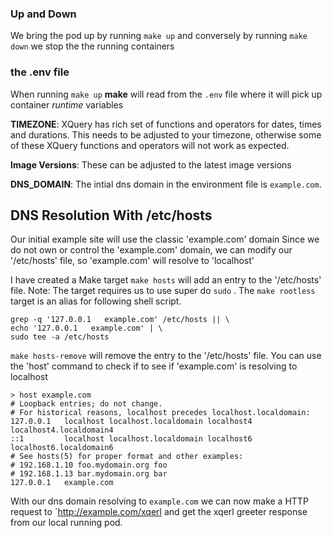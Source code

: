 
### Up and Down

We bring the pod up by running `make up` 
and conversely by running `make down` we stop the the running containers

### the .env file

When running `make up` **make** will read from the `.env` file where it will pick up
container *runtime* variables

 **TIMEZONE**: XQuery has rich set of functions and operators for 
dates, times and durations. This needs to be adjusted to your timezone, otherwise 
some of these XQuery functions and operators will not work as expected.

**Image Versions**:  These can be adjusted to the latest image versions
 
**DNS_DOMAIN**: The intial dns domain in the environment file is `example.com`.

##  DNS Resolution With /etc/hosts

Our initial example site will use the classic 'example.com' domain
Since we do not own or control the 'example.com' domain,
we can modify our '/etc/hosts' file, so 'example.com' will resolve to 'localhost'

I have created a Make target `make hosts` will add an entry to the '/etc/hosts' file.
Note: The target requires us to use super do `sudo` .
The `make rootless` target is an alias for following shell script.

```shell
grep -q '127.0.0.1   example.com' /etc/hosts || \
echo '127.0.0.1   example.com' | \
sudo tee -a /etc/hosts
```

`make hosts-remove` will remove the entry to the '/etc/hosts' file.
You can use the 'host' command to check if to see if 'example.com' is resolving to localhost

```
> host example.com
# Loopback entries; do not change.
# For historical reasons, localhost precedes localhost.localdomain:
127.0.0.1   localhost localhost.localdomain localhost4 localhost4.localdomain4
::1         localhost localhost.localdomain localhost6 localhost6.localdomain6
# See hosts(5) for proper format and other examples:
# 192.168.1.10 foo.mydomain.org foo
# 192.168.1.13 bar.mydomain.org bar
127.0.0.1   example.com
```

With our dns domain resolving to `example.com`
we can now make a HTTP request to 
`http://example.com/xqerl and get the xqerl greeter response 
from our local running pod.
